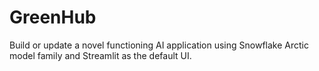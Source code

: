 # GreenHub
Build or update a novel functioning AI application using Snowflake Arctic model family and Streamlit as the default UI. 
